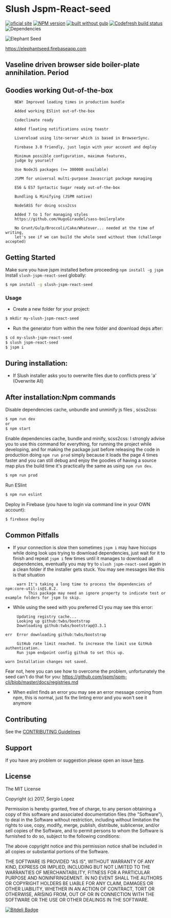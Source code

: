 # Slush Jspm-React-seed 

[![oficial site](https://img.shields.io/badge/sloppy-lopez-pink.svg)](http://sloppylopez.com)
[![NPM version](https://badge-me.herokuapp.com/api/npm/slush-jspm-react-seed.png)](http://badges.enytc.com/for/npm/slush-jspm-react-seed)
[![built without gulp](https://img.shields.io/badge/build%20without-gulp-brightgreen.svg)](http://jspm.com)
[![Codefresh build status]( https://g.codefresh.io/api/badges/build?repoOwner=sloppylopez&repoName=elephantseed&branch=master&pipelineName=elephantseed&accountName=sloppylopez&type=cf-2)]( https://g.codefresh.io/repositories/sloppylopez/elephantseed/builds?filter=trigger:build;branch:master;service:58d81f4c7be5fe010094e007~elephantseed)
![Dependencies](https://david-dm.org/sloppylopez/elephantseed.svg)


![Elephant Seed](https://raw.githubusercontent.com/sloppylopez/slush-jspm-react-seed/master/templates/assets/images/ElephantSeed.png)

https://elephantseed.firebaseapp.com

>
 
## Vaseline driven browser side boiler-plate annihilation. Period

## Goodies working Out-of-the-box
        NEW! Improved loading times in production bundle

        Added working ESlint out-of-the-box

        Codeclimate ready
        
        Added floating notifications using toastr
        
        Livereload using lite-server which is based in BrowserSync.
        
        Firebase 3.0 friendly, just login with your account and deploy
        
        Minimum possible configuration, maximum features,
        judge by yourself
        
        Use NodeJS packages (>= 300000 available)
        
        JSPM for universal multi-purpose Javascript package managing

        ES6 & ES7 Syntactic Sugar ready out-of-the-box

        Bundling & Minifying (JSPM native)
        
        NodeSASS for doing scss2css 
        
        Added 7 to 1 for managing styles 
        https://github.com/HugoGiraudel/sass-boilerplate

        No Grunt/Gulp/Broccoli/Cake/Whatever... needed at the time of writing, 
        let's see if we can build the whole seed without them (challenge accepted)

## Getting Started
Make sure you have jspm installed before proceeding `npm install -g jspm`
Install `slush-jspm-react-seed` globally:

```bash
$ npm install -g slush-jspm-react-seed
```

### Usage

* Create a new folder for your project:

```bash
$ mkdir my-slush-jspm-react-seed
```

* Run the generator from within the new folder and download deps after:

```bash
$ cd my-slush-jspm-react-seed
$ slush jspm-react-seed
$ jspm i
```

## During installation:

* If Slush installer asks you to overwrite files due to conflicts press 'a' (Overwrite All)

## After installation:Npm commands

Disable dependencies cache, unbundle and unminify js files , scss2css:

```bash
$ npm run dev
or
$ npm start
```

Enable dependencies cache, bundle and minify, scss2css:
I strongly advise you to use this command for everything,
for running the project while developing, and for making the
package just before releasing the code in production doing
`npm run prod` simply because it loads the page 4 times faster
and you can still debug and enjoy the goodies of having a
source map plus the build time it's practically the same
as using `npm run dev`.
 
```bash
$ npm run prod
```

Run ESlint
```bash
$ npm run eslint
```

Deploy in Firebase (you have to login via command line in your OWN account):

```bash
$ firebase deploy
```

## Common Pitfalls

* If your connection is slow then sometimes `jspm i` may have hiccups while 
doing look ups trying to download dependencies, just wait for it to finish and repeat `jspm i` 
few times until it manages to download all dependencies,
eventually you may try to `slush jspm-react-seed` again in a clean folder if the installer gets stuck.
You may see messages like this is that situation
```
     warn It's taking a long time to process the dependencies of npm:core-util-is@1.0.2.
          This package may need an ignore property to indicate test or example folders for jspm to skip.
```
* While using the seed with you preferred CI you may see this error:
```
     Updating registry cache...
     Looking up github:twbs/bootstrap
     Downloading github:twbs/bootstrap@3.3.1

err  Error downloading github:twbs/bootstrap

     GitHub rate limit reached. To increase the limit use GitHub authentication.
     Run jspm endpoint config github to set this up.

warn Installation changes not saved.
``` 
Fear not, here you can see how to overcome the problem, unfortunately the seed can't do that for you:
https://github.com/jspm/jspm-cli/blob/master/docs/registries.md

* When eslint finds an error you may see an error message coming from npm, this is normal, just fix the linting
   error and you won't see it anymore


## Contributing

See the [CONTRIBUTING Guidelines](https://github.com/sloppylopez/slush-jspm-react-seed/blob/master/CONTRIBUTING.md)

## Support
If you have any problem or suggestion please open an issue [here](https://github.com/sloppylopez/slush-jspm-react-seed/issues).

## License 

The MIT License

Copyright (c) 2017, Sergio Lopez

Permission is hereby granted, free of charge, to any person
obtaining a copy of this software and associated documentation
files (the "Software"), to deal in the Software without
restriction, including without limitation the rights to use,
copy, modify, merge, publish, distribute, sublicense, and/or sell
copies of the Software, and to permit persons to whom the
Software is furnished to do so, subject to the following
conditions:

The above copyright notice and this permission notice shall be
included in all copies or substantial portions of the Software.

THE SOFTWARE IS PROVIDED "AS IS", WITHOUT WARRANTY OF ANY KIND,
EXPRESS OR IMPLIED, INCLUDING BUT NOT LIMITED TO THE WARRANTIES
OF MERCHANTABILITY, FITNESS FOR A PARTICULAR PURPOSE AND
NONINFRINGEMENT. IN NO EVENT SHALL THE AUTHORS OR COPYRIGHT
HOLDERS BE LIABLE FOR ANY CLAIM, DAMAGES OR OTHER LIABILITY,
WHETHER IN AN ACTION OF CONTRACT, TORT OR OTHERWISE, ARISING
FROM, OUT OF OR IN CONNECTION WITH THE SOFTWARE OR THE USE OR
OTHER DEALINGS IN THE SOFTWARE.


[![Bitdeli Badge](https://d2weczhvl823v0.cloudfront.net/sloppylopez/slush-jspm-react-seed/trend.png)](https://bitdeli.com/free "Bitdeli Badge")

